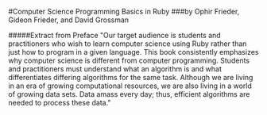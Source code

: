 #Computer Science Programming Basics in Ruby 
###by Ophir Frieder, Gideon Frieder, and David Grossman


#####Extract from Preface
"Our target audience is students and practitioners who wish to learn
  computer science using Ruby rather than just how to program in a given
  language. This book consistently emphasizes why computer science is
  different from computer programming. Students and practitioners must
  understand what an algorithm is and what differentiates differing algorithms
  for the same task. Although we are living in an era of growing computational
  resources, we are also living in a world of growing data sets. Data amass
  every day; thus, efficient algorithms are needed to process these
  data."